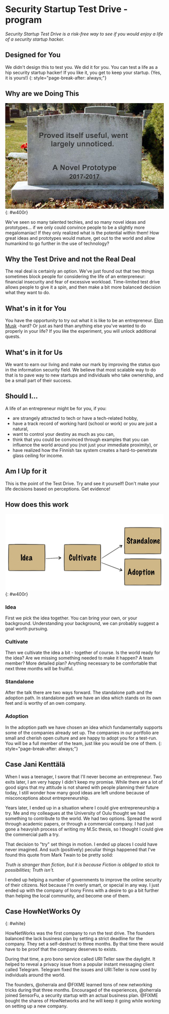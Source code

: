 ---
---
<!-- markdownlint-disable MD041-->
<!-- markdownlint-disable MD033-->
<!-- markdownlint-disable MD026-->

# Security Startup Test Drive -program

*Security Startup Test Drive is a risk-free way to see if you
would enjoy a life of a security startup hacker.*

## Designed for You

We didn't design this to test you. We did it for you. You can test
a life as a hip security startup hacker! If you like it, you get to keep
your startup. (Yes, it is yours!)
{: style="page-break-after: always;"}

## Why are we Doing This

![Prototype](img/prototype.png){: #w400r}

We've seen so many talented techies, and so many novel ideas and
prototypes... if we only could convince people to be a slightly more
megalomaniac! If they only realized what is the potential within them!
How great ideas and prototypes would mature, get out to the world and
allow humankind to go further in the use of technology?

## Why the Test Drive and not the Real Deal

The real deal is certainly an option. We've just found out that two
things sometimes block people for considering the life of an enterpreneur:
financial insecurity and fear of excessive workload. Time-limited test drive
allows people to give it a spin, and then make a bit more balanced decision
what they want to do.

<div markdown="1" class="container bg-dark">

## What's in it for You

You have the opportunity to try out what it is like to be an entrepreneur.
[Elon Musk](https://en.wikipedia.org/wiki/Elon_Musk) -hard? Or just as hard
than anything else you've wanted to do properly in your life? If you like
the experiment, you will unlock additional quests.

## What's in it for Us

We want to earn our living and make our mark by improving the status quo in the
information security field. We believe that most scalable way to do that is to
pave way to new startups and individuals who take ownership, and be a small part of their success.

## Should I...

A life of an entrepreneur might be for you, if you:

* are strangely attracted to tech or have a tech-related hobby,
* have a track record of working hard (school or work) or you are just a
  natural,
* want to control your destiny as much as you can,
* think that you could be convinced through examples
  that you can influence the world around you (not just
  your immediate proximity), or
* have realized how the Finnish tax system creates
  a hard-to-penetrate glass ceiling for income.

## Am I Up for it

This is the point of the Test Drive. Try and see it yourself!
Don't make your life decisions based on perceptions. Get evidence!
</div>

<div markdown="1" class="container">

## How does this work

![Flow](img/idea.png){: #w400r}
### Idea

First we pick the idea together. You can bring your own, or your background. Understanding your background, we can probably suggest a goal worth pursuing.

### Cultivate

Then we cultivate the idea a bit - together of course.
Is the world ready for the idea?
Are we missing something needed to make it happen?
A team member? More detailed plan? Anything necessary
to be comfortable that next three months will be fruitful.

### Standalone

After the talk there are two ways forward. The standalone path and the
adoption path. In standalone path we have an idea which stands on
its own feet and is worthy of an own company. 

### Adoption

In the adoption path we have
chosen an idea which fundamentally supports some of the companies already
set up. The companies in our portfolio are small and cherish open
culture and are happy to adopt you for a test-run. You will be a full
member of the team, just like you would be one of them.
{: style="page-break-after: always;"}
</div>

<div markdown="1" class="container bg-jani">

## Case Jani Kenttälä

When I was a teenager, I swore that I'll never become an entrepreneur.
Two exits later, I am very happy I didn't keep my promise.
While there are a lot of good signs that my attitude is not shared
with people planning their future today, I still wonder how many
good ideas are left undone because of misconceptions about entrepreneurship.

Years later, I ended up in a situation where I could
give entrepreneurship a try. Me and my colleagues at the University of Oulu
thought we had something to contribute to the world. We had
two options. Spread the word through academic papers, or
through a commercial company. I had just gone a heavyish process of writing my
M.Sc thesis, so I thought I could give the commercial path a try.

That decision to "try" set things in motion.
I ended up places I could have never imagined. And such (positively) peculiar
things happened that I've found this quote from Mark Twain to be pretty solid:

*Truth is stranger than fiction, but it is because Fiction is obliged to
stick to possibilities; Truth isn't.*

I ended up helping a number of governments to improve the online security of
their citizens. Not because I'm overly smart, or special in any way.
I just ended up with the company of loony Finns with a desire to go a bit
further than helping the local community, and become one of them.
</div>

<div markdown="1" class="container bg-hownetworks">

## Case HowNetWorks Oy
{: #white}

HowNetWorks was the first company to run the test drive.
The founders balanced the lack business plan by
setting a strict deadline for the company. They set a self-destruct to
three months. By that time there would have to be proof that the company
deserves to exists.

During that time, a pro bono service called URI:Teller saw the daylight.
It helped to reveal a privacy issue from a popular instant messaging client
called Telegram. Telegram fixed the issues and URI:Teller is now used by
individuals around the world.

The founders, @oherrala and @FIXME learned tons of new networking tricks
during that three months. Encouraged of the experiences, @oherrala joined
SensorFu, a security startup with an actual business plan.
@FIXME bought the shares of HowNetworks and he will keep it going
while working on setting up a new company.
</div>

<!-- markdownlint-enable MD041-->
<!-- markdownlint-enable MD033-->
<!-- markdownlint-enable MD026-->
